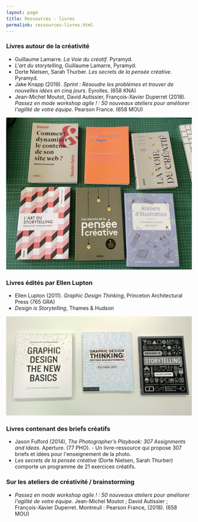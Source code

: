 ```yaml
---
layout: page
title: Ressources - livres
permalink: ressources-livres.html
---
```



### Livres autour de la créativité

- Guillaume Lamarre. *La Voie du créatif*. Pyramyd.
- *L'art du storytelling*, Guillaume Lamarre, Pyramyd.
- Dorte Nielsen, Sarah Thurber. *Les secrets de la pensée créative*. Pyramyd.
- Jake Knapp (2019). *Sprint : Résoudre les problèmes et trouver de nouvelles idées en cinq jours*. Eyrolles. (658 KNA)
- Jean-Michel Moutot, David Autissier, François-Xavier Duperret (2018). *Passez en mode workshop agile ! : 50 nouveaux ateliers pour améliorer l'agilité de votre équipe*. Pearson France. (658 MOU)

![](images/livres-creativite.jpg)

### Livres édités par Ellen Lupton

- Ellen Lupton (2011). *Graphic Design Thinking*, Princeton Architectural Press (765 GRA)
- *Design is Storytelling*, Thames & Hudson

![](images/ellen-lupton-books.jpg)

### Livres contenant des briefs créatifs

- Jason Fulford (2014), *The Photographer’s Playbook: 307 Assignments and Ideas*. Aperture. (77 PHO). - Un livre-ressource qui propose 307 briefs et idées pour l'enseignement de la photo.
- *Les secrets de la pensée créative* (Dorte Nielsen, Sarah Thurber) comporte un programme de 21 exercices créatifs.

### Sur les ateliers de créativité / brainstorming

- *Passez en mode workshop agile ! : 50 nouveaux ateliers pour améliorer l'agilité de votre équipe*. Jean-Michel Moutot ; David Autissier ; François-Xavier Duperret. Montreuil : Pearson France, (2018). (658 MOU)